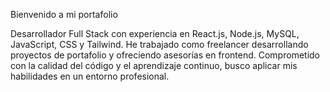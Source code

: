Bienvenido a mi portafolio 

Desarrollador Full Stack con experiencia en React.js, Node.js, MySQL, JavaScript, CSS y Tailwind. He trabajado como freelancer desarrollando proyectos de portafolio y ofreciendo asesorías en frontend. Comprometido con la calidad del código y el aprendizaje continuo, busco aplicar mis habilidades en un entorno profesional.
